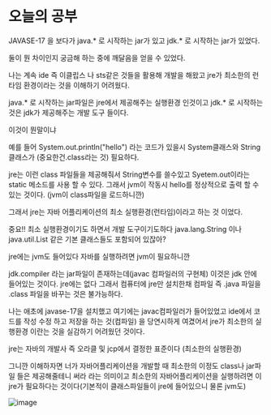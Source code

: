 # 오늘의 공부

JAVASE-17 을 보다가 java.* 로 시작하는 jar가 있고 jdk.* 로 시작하는 jar가 있었다.

둘이 뭔 차이인지 궁금해 하는 중에 깨달음을 얻을 수 있었다.

나는 계속 ide 즉 이클립스 나 sts같은 것들을 활용해 개발을 해왔고 jre가 최소한의 런타임 환경이라는 것을 이해하기 어려웠다.

java.* 로 시작하는 jar파일은 jre에서 제공해주는 실행환경 인것이고 jdk.* 로 시작하는 것은 jdk가 제공해주는 개발 도구 들이다.

이것이 뭔말이냐

예를 들어 System.out.println("hello") 라는 코드가 있을시 System클래스와 String클래스가 (중요한건.class라는 것) 필요하다.

jre는 이런 class 파일들을 제공해줘서 String변수를 쓸수있고 Syetem.out이라는 static 메소드를 사용 할 수 있다. 그래서 jvm이 작동시 hello를 정상적으로 출력 할 수 있는 것이다. (jvm이 class파일을 로드하니깐)

그래서 jre는 자바 어플리케이션의 최소 실행환경(런타임)이라고 하는 것 이었다.  

중요!! 최소 실행환경이기도 하면서 개발 도구이기도하다 java.lang.String 이나 java.util.List 같은 기본 클래스들도 포함되어 있잖아?

jre에는 jvm도 들어있다 자바를 실행하려면 jvm이 필요하니깐

jdk.compiler 라는 jar파일이 존재하는데(javac 컴파일러의 구현체) 이것은 jdk 안에 들어있는 것이다. jre에는 없다 그래서 컴퓨터에 jre만 설치한채 컴파일 즉 .java 파일을 .class 파일을 바꾸는 것은 불가능하다.

나는 애초에 javase-17을 설치했고 여기에는 javac컴파일러가 들어있었고 ide에서 코드를 작성 수정 하고 저장을 하는 것(컴파일) 을 당연시하게 여겼어서 jre가 최소한의 실행환경 이란는 것을 실감하기 어려웠던 것이다.

jre는 자바의 개발사 즉 오라클 및 jcp에서 결정한 표준이다 (최소한의 실행환경)

그니깐 이해하자면 너가 자바어플리케이션을 개발할 때 최소한의 이정도 class나 jar파일 들은 제공해줄테니 써라 라는 의미이고 최소한의 자바어플리케이션을 실행하려면 이 jre가 필요하다는 것이다(기본적이 클래스파일들이 jre에 들어있으니 물론 jvm도)

![image](https://github.com/user-attachments/assets/ccf23b7e-522a-4449-93c7-21ec7e5b6c68)

